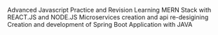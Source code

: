 Advanced Javascript Practice and Revision
Learning MERN Stack with REACT.JS and NODE.JS
Microservices creation and api re-desigining
Creation and development of Spring Boot Application with JAVA
